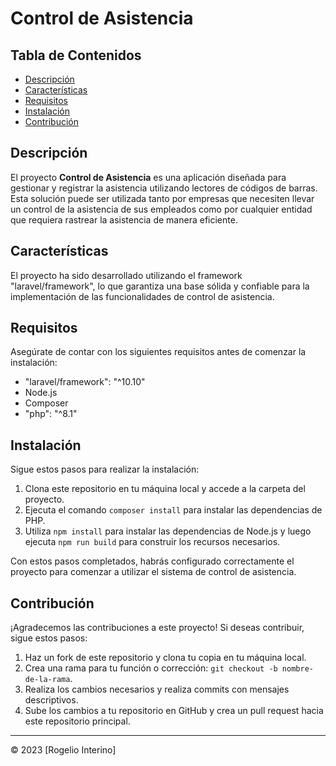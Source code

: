 # Control de Asistencia

## Tabla de Contenidos

- [Descripción](#descripción)
- [Características](#características)
- [Requisitos](#requisitos)
- [Instalación](#instalación)
- [Contribución](#contribución)

## Descripción

El proyecto **Control de Asistencia** es una aplicación diseñada para gestionar y registrar la asistencia utilizando lectores de códigos de barras. Esta solución puede ser utilizada tanto por empresas que necesiten llevar un control de la asistencia de sus empleados como por cualquier entidad que requiera rastrear la asistencia de manera eficiente.

## Características

El proyecto ha sido desarrollado utilizando el framework "laravel/framework", lo que garantiza una base sólida y confiable para la implementación de las funcionalidades de control de asistencia.

## Requisitos

Asegúrate de contar con los siguientes requisitos antes de comenzar la instalación:

- "laravel/framework": "^10.10"
- Node.js
- Composer
- "php": "^8.1"

## Instalación

Sigue estos pasos para realizar la instalación:

1. Clona este repositorio en tu máquina local y accede a la carpeta del proyecto.
2. Ejecuta el comando `composer install` para instalar las dependencias de PHP.
3. Utiliza `npm install` para instalar las dependencias de Node.js y luego ejecuta `npm run build` para construir los recursos necesarios.

Con estos pasos completados, habrás configurado correctamente el proyecto para comenzar a utilizar el sistema de control de asistencia.

## Contribución

¡Agradecemos las contribuciones a este proyecto! Si deseas contribuir, sigue estos pasos:

1. Haz un fork de este repositorio y clona tu copia en tu máquina local.
2. Crea una rama para tu función o corrección: `git checkout -b nombre-de-la-rama`.
3. Realiza los cambios necesarios y realiza commits con mensajes descriptivos.
4. Sube los cambios a tu repositorio en GitHub y crea un pull request hacia este repositorio principal.

---

© 2023 [Rogelio Interino]
